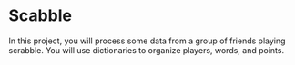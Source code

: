 # Scabble

In this project, you will process some data from a group of friends playing scrabble. You will use dictionaries to organize players, words, and points.

